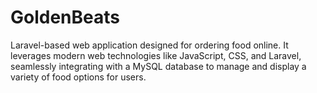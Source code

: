 # GoldenBeats
 Laravel-based web application designed for ordering food online. It leverages modern web technologies like JavaScript, CSS, and Laravel, seamlessly integrating with a MySQL database to manage and display a variety of food options for users.
